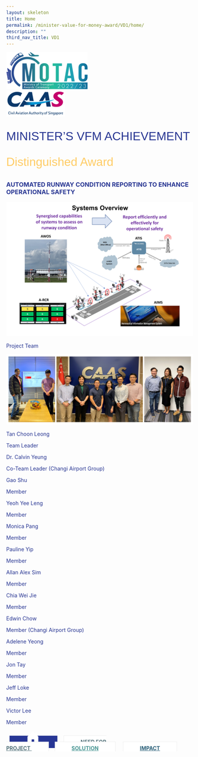 ```yaml
---
layout: skeleton
title: Home
permalink: /minister-value-for-money-award/VD1/home/
description: ""
third_nav_title: VD1
---
```

<style>
  .raleway-font {
    font-family: "Raleway", sans-serif;
    font-size: 2rem;
  }

  .distinguished-award {
    font-family: "Vivaldi", sans-serif;
    font-size: 2rem;
    color: #ffcc66;
  }

  .text-pri {
    color: #273592;
  }

  .nav-tabs {
    border-bottom: none !important;
    overflow: hidden !important;
  }

  .nav-link {
    margin: 8px !important;
    border-radius: 0px !important;
    font-weight: 700 !important;
    padding: 0.5rem 2.8rem !important;
  }

  .link-home {
    border: 1px solid #eee !important;
    color: #fff !important;
    background: rgb(39, 54, 149) !important;
  }

  .link-project {
    border: 1px solid #eee !important;
    color: rgb(83, 114, 122) !important;
    background-color: #fff !important;
  }

  .link-project.active {
    border: none !important;
    color: #fff !important;
    background: rgb(41, 115, 144) !important;
  }

  .link-solution {
    border: 1px solid #eee !important;
    color: rgb(69, 148, 145) !important;
    background-color: #fff !important;
  }

  .link-solution.active {
    border: none !important;
    color: #fff !important;
    background: rgb(34, 155, 189) !important;
  }

  .link-impact {
    border: 1px solid #eee !important;
    color: rgb(41, 95, 120) !important;
    background-color: #fff !important;
  }

  .link-impact.active {
    border: none !important;
    color: #fff !important;
    background: rgb(10, 91, 142) !important;
  }
</style>
<div class="container py-5 bg-card text-pri">
  <div class="row">
    <div class="col-sm-12 pt-4 pb-3 text-center">
      <img src="/images/Logos/MOTAC_header.png" alt="motac logo" class="img-fluid" />
    </div>
  </div>
  <div class="row border border-4 border-info">
    <div class="col-sm-4 py-3 text-center d-flex flex-column align-items-center justify-content-center">
      <img src="/images/Logos/CAAS.png" class="img-fluid" alt="CAAS" />
    </div>
    <div class="col-sm-8 py-3 text-center bg-primary d-flex justify-content-center flex-column aligin-items-center">
      <p class="mb-0 text-light font-weight-bold raleway-font"> MINISTER’S VFM ACHIEVEMENT </p>
      <p class="mb-0 distinguished-award">Distinguished Award</p>
    </div>
  </div>
  <div class="row">
    <div class="col-12 py-3">
      <h3 class="text-center  font-weight-bold"> AUTOMATED RUNWAY CONDITION REPORTING TO ENHANCE OPERATIONAL SAFETY </h3>
    </div>
    <div class="col-12 py-3">
      <img src="/images/VFM/VD1/VD1 IconicPic2.png" class="img-fluid border my-5" />
    </div>
  </div>
  <div class="row">
    <div class="col-sm-12 text-center py-2 my-2 bg-secondary">
      <p class="mb-0 h3  font-weight-bold text-uppercase"> Project Team​ </p>
    </div>
    <div class="col-sm-11 text-center mx-auto py-3">
      <img src="/images/VFM/VD1/Team_Photo_Combined.jpg" class="img-fluid border border-5 border-secondary" alt="" />
    </div>
    <div class="row py-5">
      <div class="col-sm-6">
        <div class="row">
          <div class="col-sm-6">
            <p class="mb-2 h5  font-weight-bold">Tan Choon Leong</p>
          </div>
          <div class="col-sm-6">
            <p class="mb-2 h5  font-weight-bold">Team Leader​</p>
          </div>
        </div>
        <div class="row">
          <div class="col-sm-6">
            <p class="mb-2 h5  font-weight-bold"> Dr. Calvin Yeung </p>
          </div>
          <div class="col-sm-6">
            <p class="mb-2 h5  font-weight-bold"> Co-Team Leader (Changi Airport Group) </p>
          </div>
        </div>
        <div class="row">
          <div class="col-sm-6">
            <p class="mb-2 h5  font-weight-bold">Gao Shu</p>
          </div>
          <div class="col-sm-6">
            <p class="mb-2 h5  font-weight-bold">Member</p>
          </div>
        </div>
        <div class="row">
          <div class="col-sm-6">
            <p class="mb-2 h5  font-weight-bold">Yeoh Yee Leng</p>
          </div>
          <div class="col-sm-6">
            <p class="mb-2 h5  font-weight-bold">Member</p>
          </div>
        </div>
        <div class="row">
          <div class="col-sm-6">
            <p class="mb-2 h5  font-weight-bold">Monica Pang</p>
          </div>
          <div class="col-sm-6">
            <p class="mb-2 h5  font-weight-bold">Member</p>
          </div>
        </div>
        <div class="row">
          <div class="col-sm-6">
            <p class="mb-2 h5  font-weight-bold">Pauline Yip</p>
          </div>
          <div class="col-sm-6">
            <p class="mb-2 h5  font-weight-bold">Member</p>
          </div>
        </div>
      </div>
      <div class="col-sm-6">
        <div class="row">
          <div class="col-sm-6">
            <p class="mb-2 h5  font-weight-bold">Allan Alex Sim</p>
          </div>
          <div class="col-sm-6">
            <p class="mb-2 h5  font-weight-bold">Member </p>
          </div>
        </div>
        <div class="row">
          <div class="col-sm-6">
            <p class="mb-2 h5  font-weight-bold">Chia Wei Jie</p>
          </div>
          <div class="col-sm-6">
            <p class="mb-2 h5  font-weight-bold">Member </p>
          </div>
        </div>
        <div class="row">
          <div class="col-sm-6">
            <p class="mb-2 h5  font-weight-bold">Edwin Chow​</p>
          </div>
          <div class="col-sm-6">
            <p class="mb-2 h5  font-weight-bold"> Member (Changi Airport Group) </p>
          </div>
        </div>
        <div class="row">
          <div class="col-sm-6">
            <p class="mb-2 h5  font-weight-bold">Adelene Yeong​</p>
          </div>
          <div class="col-sm-6">
            <p class="mb-2 h5  font-weight-bold">Member</p>
          </div>
        </div>
        <div class="row">
          <div class="col-sm-6">
            <p class="mb-2 h5  font-weight-bold">Jon Tay​</p>
          </div>
          <div class="col-sm-6">
            <p class="mb-2 h5  font-weight-bold">Member</p>
          </div>
        </div>
        <div class="row">
          <div class="col-sm-6">
            <p class="mb-2 h5  font-weight-bold">Jeff Loke​</p>
          </div>
          <div class="col-sm-6">
            <p class="mb-2 h5  font-weight-bold">Member</p>
          </div>
        </div>
        <div class="row">
          <div class="col-sm-6">
            <p class="mb-2 h5  font-weight-bold">Victor Lee​</p>
          </div>
          <div class="col-sm-6">
            <p class="mb-2 h5  font-weight-bold">Member</p>
          </div>
        </div>
      </div>
    </div>
  </div>
  <nav>
    <div class="nav nav-tabs nav-fill" id="nav-tab" role="tablist">
      <a class="nav-link active text-uppercase link-home text-decoration-none" id="nav-home-tab" href="/minister-value-for-money-award/VD1/home/">
        <svg xmlns="http://www.w3.org/2000/svg" width="36" height="36" fill="currentColor" class="bi bi-house-door-fill" viewBox="0 0 16 16">
          <path d="M6.5 14.5v-3.505c0-.245.25-.495.5-.495h2c.25 0 .5.25.5.5v3.5a.5.5 0 0 0 .5.5h4a.5.5 0 0 0 .5-.5v-7a.5.5 0 0 0-.146-.354L13 5.793V2.5a.5.5 0 0 0-.5-.5h-1a.5.5 0 0 0-.5.5v1.293L8.354 1.146a.5.5 0 0 0-.708 0l-6 6A.5.5 0 0 0 1.5 7.5v7a.5.5 0 0 0 .5.5h4a.5.5 0 0 0 .5-.5Z" />
        </svg>
      </a>
      <a class="nav-link link-project text-decoration-none" id="nav-project-tab" href="/"> NEED FOR <br /> PROJECT </a>
      <a class="nav-link link-solution text-decoration-none" id="nav-solution-tab" href="/"> SOLUTION</a>
      <a class="nav-link link-impact text-decoration-none" id="nav-impact-tab" href="/"> IMPACT</a>
    </div>
  </nav>
</div>